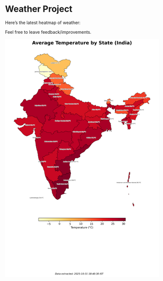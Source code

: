 # Weather Project

Here’s the latest heatmap of weather:

Feel free to leave feedback/improvements.

![India Heatmap](docs/assets/india_heatmap.png?v=04B549)
